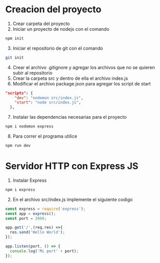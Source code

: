 # Creacion del proyecto

1. Crear carpeta del proyecto
2. Iniciar un proyecto de nodejs con el comando 
```bash
npm init
```
3. Iniciar el repositorio de git con el comando 
```bash
git init
```
4. Crear el archivo .gitignore y agregar los archivos que no se quieren subir al repositorio
5. Crear la carpeta src y dentro de ella el archivo index.js
6. Modificar el archivo package.json para agregar los script de start
```json
"scripts": {
    "dev": "nodemon src/index.js",
    "start": "node src/index.js",
  },
```
7. Instalar las dependencias necesarias para el proyecto
```bash
npm i nodemon express
```

8. Para correr el programa utilice
```bash
npm run dev
```

# Servidor HTTP con Express JS
1. Instalar Express
```bash
npm i express
```
2. En el archivo src/index.js implemente el siguiente codigo

```javascript
const express = require('express');
const app = express();
const port = 3000;

app.get('/',(req,res) =>{
  res.send('Hello World');
});

app.listen(port, () => {
  console.log('Mi port' + port);
});
```




